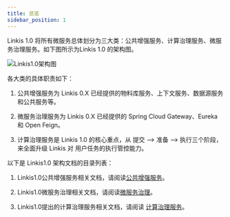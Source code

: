 ```yaml
---
title: 总览
sidebar_position: 1
---
```


Linkis 1.0 将所有微服务总体划分为三大类：公共增强服务、计算治理服务、微服务治理服务。如下图所示为Linkis 1.0 的架构图。

![Linkis1.0架构图](/Images-zh/Architecture/Linkis1.0-architecture.png)


各大类的具体职责如下：

1. 公共增强服务为 Linkis 0.X 已经提供的物料库服务、上下文服务、数据源服务和公共服务等。
    
2. 微服务治理服务为 Linkis 0.X 已经提供的 Spring Cloud Gateway、Eureka 和 Open Feign。
    
3. 计算治理服务是 Linkis 1.0 的核心重点，从 提交 —> 准备 —> 执行三个阶段，来全面升级 Linkis 对 用户任务的执行管控能力。

以下是 Linkis1.0 架构文档的目录列表：

1. Linkis1.0公共增强服务相关文档，请阅读[公共增强服务](feature/public-enhancement-services/overview.md)。

2. Linkis1.0微服务治理相关文档，请阅读[微服务治理](service-architecture/overview.md)。

3. Linkis1.0提出的计算治理服务相关文档，请阅读 [计算治理服务](feature/computation-governance-services/overview.md)。

